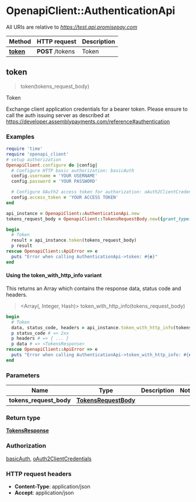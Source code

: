 # OpenapiClient::AuthenticationApi

All URIs are relative to *https://test.api.promisepay.com*

| Method | HTTP request | Description |
| ------ | ------------ | ----------- |
| [**token**](AuthenticationApi.md#token) | **POST** /tokens | Token |


## token

> <TokensResponse> token(tokens_request_body)

Token

Exchange client application credentials for a bearer token. Please ensure to call the auth issuing server as described at https://developer.assemblypayments.com/reference#authentication

### Examples

```ruby
require 'time'
require 'openapi_client'
# setup authorization
OpenapiClient.configure do |config|
  # Configure HTTP basic authorization: basicAuth
  config.username = 'YOUR USERNAME'
  config.password = 'YOUR PASSWORD'

  # Configure OAuth2 access token for authorization: oAuth2ClientCredentials
  config.access_token = 'YOUR ACCESS TOKEN'
end

api_instance = OpenapiClient::AuthenticationApi.new
tokens_request_body = OpenapiClient::TokensRequestBody.new({grant_type: 'client_credentials', client_id: '10ajtntet1ccghuo8mv9ojglma', client_secret: 'hto00nsjk6osurndceon4rsn2irhi8s4lurau5f797d0smb94l6', scope: 'im-au-04/cdbf9590-1db6-0139-ac4d-0a58a9feac03'}) # TokensRequestBody | 

begin
  # Token
  result = api_instance.token(tokens_request_body)
  p result
rescue OpenapiClient::ApiError => e
  puts "Error when calling AuthenticationApi->token: #{e}"
end
```

#### Using the token_with_http_info variant

This returns an Array which contains the response data, status code and headers.

> <Array(<TokensResponse>, Integer, Hash)> token_with_http_info(tokens_request_body)

```ruby
begin
  # Token
  data, status_code, headers = api_instance.token_with_http_info(tokens_request_body)
  p status_code # => 2xx
  p headers # => { ... }
  p data # => <TokensResponse>
rescue OpenapiClient::ApiError => e
  puts "Error when calling AuthenticationApi->token_with_http_info: #{e}"
end
```

### Parameters

| Name | Type | Description | Notes |
| ---- | ---- | ----------- | ----- |
| **tokens_request_body** | [**TokensRequestBody**](TokensRequestBody.md) |  |  |

### Return type

[**TokensResponse**](TokensResponse.md)

### Authorization

[basicAuth](../README.md#basicAuth), [oAuth2ClientCredentials](../README.md#oAuth2ClientCredentials)

### HTTP request headers

- **Content-Type**: application/json
- **Accept**: application/json

